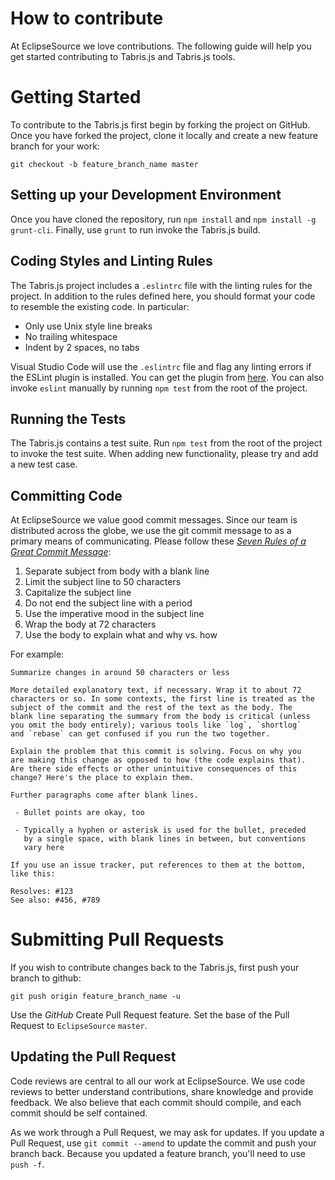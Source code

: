 # How to contribute
At EclipseSource we love contributions.
The following guide will help you get started contributing to Tabris.js
and Tabris.js tools.

# Getting Started
To contribute to the Tabris.js first begin by forking the project on
GitHub. Once you have forked the project, clone it locally and create a new
feature branch for your work:
```
git checkout -b feature_branch_name master
```

## Setting up your Development Environment
Once you have cloned the repository, run `npm install` and `npm install -g grunt-cli`.
Finally, use `grunt` to run invoke the Tabris.js build.

## Coding Styles and Linting Rules
The Tabris.js project includes a `.eslintrc` file with the linting rules
for the project. In addition to the rules defined here, you should format your code
to resemble the existing code. In particular:
 * Only use Unix style line breaks
 * No trailing whitespace
 * Indent by 2 spaces, no tabs

Visual Studio Code will use the `.eslintrc` file and flag any linting errors if
the ESLint plugin is installed. You can get the plugin from [here](https://marketplace.visualstudio.com/items?itemName=dbaeumer.vscode-eslint).
You can also invoke `eslint` manually by running `npm test` from the root
of the project.

## Running the Tests
The Tabris.js contains a test suite. Run `npm test` from
the root of the project to invoke the test suite. When adding new functionality, please
try and add a new test case.

## Committing Code
At EclipseSource we value good commit messages. Since our team is distributed across
the globe, we use the git commit message to as a primary means of communicating. Please
follow these [*Seven Rules of a Great Commit Message*](https://chris.beams.io/posts/git-commit/):
 1. Separate subject from body with a blank line
 2. Limit the subject line to 50 characters
 3. Capitalize the subject line
 4. Do not end the subject line with a period
 5. Use the imperative mood in the subject line
 6. Wrap the body at 72 characters
 7. Use the body to explain what and why vs. how

For example:
```
Summarize changes in around 50 characters or less

More detailed explanatory text, if necessary. Wrap it to about 72
characters or so. In some contexts, the first line is treated as the
subject of the commit and the rest of the text as the body. The
blank line separating the summary from the body is critical (unless
you omit the body entirely); various tools like `log`, `shortlog`
and `rebase` can get confused if you run the two together.

Explain the problem that this commit is solving. Focus on why you
are making this change as opposed to how (the code explains that).
Are there side effects or other unintuitive consequences of this
change? Here's the place to explain them.

Further paragraphs come after blank lines.

 - Bullet points are okay, too

 - Typically a hyphen or asterisk is used for the bullet, preceded
   by a single space, with blank lines in between, but conventions
   vary here

If you use an issue tracker, put references to them at the bottom,
like this:

Resolves: #123
See also: #456, #789
```

# Submitting Pull Requests
If you wish to contribute changes back to the Tabris.js, first push
your branch to github:
```
git push origin feature_branch_name -u
```
Use the *GitHub* Create Pull Request feature. Set the base of the Pull Request
to `EclipseSource` `master`.

## Updating the Pull Request
Code reviews are central to all our work at EclipseSource. We use
code reviews to better understand contributions, share knowledge
and provide feedback. We also believe that each commit should
compile, and each commit should be self contained.

As we work through a Pull Request, we may ask for updates. If you
update a Pull Request, use `git commit --amend` to update the
commit and push your branch back. Because you updated a feature
branch, you'll need to use `push -f`.
